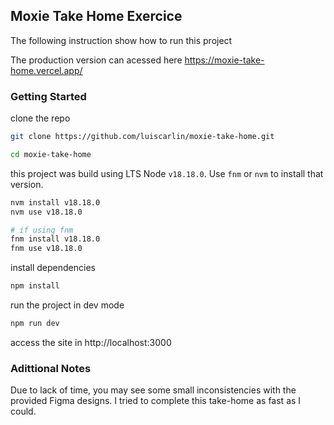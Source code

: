 ## Moxie Take Home Exercice

The following instruction show how to run this project

The production version can acessed here https://moxie-take-home.vercel.app/

### Getting Started

clone the repo

```bash
git clone https://github.com/luiscarlin/moxie-take-home.git

cd moxie-take-home
```

this project was build using LTS Node `v18.18.0`. Use `fnm` or `nvm` to install that version.

```bash
nvm install v18.18.0
nvm use v18.18.0

# if using fnm
fnm install v18.18.0
fnm use v18.18.0
```

install dependencies

```bash
npm install
```

run the project in dev mode

```bash
npm run dev
```

access the site in http://localhost:3000

### Adittional Notes

Due to lack of time, you may see some small inconsistencies with the provided Figma designs. I tried to complete this take-home as fast as I could.
